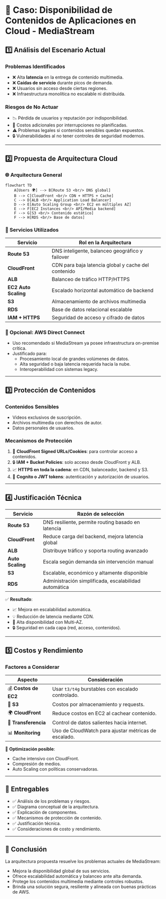 # 🧠 Caso: Disponibilidad de Contenidos de Aplicaciones en Cloud - MediaStream

## 1️⃣ Análisis del Escenario Actual

### Problemas Identificados
- ❌ Alta **latencia** en la entrega de contenido multimedia.
- ❌ **Caídas de servicio** durante picos de demanda.
- ❌ Usuarios sin acceso desde ciertas regiones.
- ❌ Infraestructura monolítica no escalable ni distribuida.

### Riesgos de No Actuar
- 📉 Pérdida de usuarios y reputación por indisponibilidad.
- 💸 Costos adicionales por interrupciones no planificadas.
- ⚠️ Problemas legales si contenidos sensibles quedan expuestos.
- 🔒 Vulnerabilidades al no tener controles de seguridad modernos.

---

## 2️⃣ Propuesta de Arquitectura Cloud

### 🌐 Arquitectura General

```mermaid
flowchart TD
    A[Users 🌍] --> B[Route 53 <br/> DNS global]
    B --> C[CloudFront <br/> CDN + HTTPS + Cache]
    C --> D[ALB <br/> Application Load Balancer]
    D --> E[Auto Scaling Group <br/> EC2 en múltiples AZ]
    E --> F[EC2 Instances <br/> API/Media backend]
    F --> G[S3 <br/> Contenido estático]
    F --> H[RDS <br/> Base de datos]
```

### 🧱 Servicios Utilizados

| Servicio         | Rol en la Arquitectura                               |
|------------------|------------------------------------------------------|
| **Route 53**     | DNS inteligente, balanceo geográfico y failover     |
| **CloudFront**   | CDN para baja latencia global y cache del contenido |
| **ALB**          | Balanceo de tráfico HTTP/HTTPS                      |
| **EC2 Auto Scaling** | Escalado horizontal automático de backend        |
| **S3**           | Almacenamiento de archivos multimedia               |
| **RDS**          | Base de datos relacional escalable                  |
| **IAM + HTTPS**  | Seguridad de acceso y cifrado de datos              |

### 🧷 Opcional: AWS Direct Connect
- Uso recomendado si MediaStream ya posee infraestructura on-premise crítica.
- Justificado para:
  - Procesamiento local de grandes volúmenes de datos.
  - Alta seguridad o baja latencia requerida hacia la nube.
  - Interoperabilidad con sistemas legacy.

---

## 3️⃣ Protección de Contenidos

### Contenidos Sensibles
- Videos exclusivos de suscripción.
- Archivos multimedia con derechos de autor.
- Datos personales de usuarios.

### Mecanismos de Protección
1. 🔐 **CloudFront Signed URLs/Cookies**: para controlar acceso a contenidos.
2. 🔒 **IAM + Bucket Policies**: solo acceso desde CloudFront y ALB.
3. 📈 **HTTPS en toda la cadena**: en CDN, balanceador, backend y S3.
4. 👤 **Cognito o JWT tokens**: autenticación y autorización de usuarios.

---

## 4️⃣ Justificación Técnica

| Servicio         | Razón de selección                                       |
|------------------|----------------------------------------------------------|
| **Route 53**     | DNS resiliente, permite routing basado en latencia      |
| **CloudFront**   | Reduce carga del backend, mejora latencia global        |
| **ALB**          | Distribuye tráfico y soporta routing avanzado            |
| **Auto Scaling** | Escala según demanda sin intervención manual            |
| **S3**           | Escalable, económico y altamente disponible             |
| **RDS**          | Administración simplificada, escalabilidad automática   |

✅ **Resultado**:
- 📈 Mejora en escalabilidad automática.
- 💡 Reducción de latencia mediante CDN.
- 💪 Alta disponibilidad con Multi-AZ.
- 🔒 Seguridad en cada capa (red, acceso, contenidos).

---

## 5️⃣ Costos y Rendimiento

### Factores a Considerar
| Aspecto               | Consideración                                           |
|------------------------|--------------------------------------------------------|
| 💰 **Costos de EC2**   | Usar `t3/t4g` burstables con escalado controlado.      |
| 💾 **S3**              | Costos por almacenamiento y requests.                 |
| 🌍 **CloudFront**      | Reduce costos en EC2 al cachear contenido.            |
| 📶 **Transferencia**   | Control de datos salientes hacia internet.            |
| 📊 **Monitoring**      | Uso de CloudWatch para ajustar métricas de escalado.  |

🔁 **Optimización posible**:
- Cache intensivo con CloudFront.
- Compresión de medios.
- Auto Scaling con políticas conservadoras.

---

## 📝 Entregables

- ✅ Análisis de los problemas y riesgos.
- ✅ Diagrama conceptual de la arquitectura.
- ✅ Explicación de componentes.
- ✅ Mecanismos de protección de contenido.
- ✅ Justificación técnica.
- ✅ Consideraciones de costo y rendimiento.

---

## 🧩 Conclusión

La arquitectura propuesta resuelve los problemas actuales de MediaStream:
- Mejora la disponibilidad global de sus servicios.
- Ofrece escalabilidad automática y balanceo ante alta demanda.
- Protege los contenidos multimedia mediante controles robustos.
- Brinda una solución segura, resiliente y alineada con buenas prácticas de AWS.
